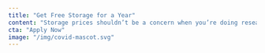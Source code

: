 ```yaml
---
title: "Get Free Storage for a Year"
content: "Storage prices shouldn’t be a concern when you’re doing research or other work to combat this global health crisis."
cta: "Apply Now"
image: "/img/covid-mascot.svg"
---
```

